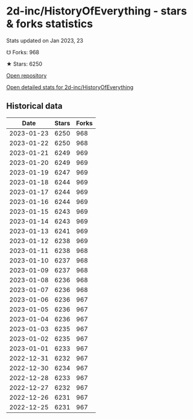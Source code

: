 # 2d-inc/HistoryOfEverything - stars & forks statistics

Stats updated on Jan 2023, 23

☋ Forks: 968

★ Stars: 6250

[Open repository](https://github.com/2d-inc/HistoryOfEverything)

[Open detailed stats for 2d-inc/HistoryOfEverything](https://reviewgithub.com/rep/2d-inc/HistoryOfEverything)

## Historical data
| Date | Stars | Forks |
|------|-------|-------|
| 2023-01-23 | 6250 | 968 | 
| 2023-01-22 | 6250 | 968 | 
| 2023-01-21 | 6249 | 969 | 
| 2023-01-20 | 6249 | 969 | 
| 2023-01-19 | 6247 | 969 | 
| 2023-01-18 | 6244 | 969 | 
| 2023-01-17 | 6244 | 969 | 
| 2023-01-16 | 6244 | 969 | 
| 2023-01-15 | 6243 | 969 | 
| 2023-01-14 | 6243 | 969 | 
| 2023-01-13 | 6241 | 969 | 
| 2023-01-12 | 6238 | 969 | 
| 2023-01-11 | 6238 | 968 | 
| 2023-01-10 | 6237 | 968 | 
| 2023-01-09 | 6237 | 968 | 
| 2023-01-08 | 6236 | 968 | 
| 2023-01-07 | 6236 | 968 | 
| 2023-01-06 | 6236 | 967 | 
| 2023-01-05 | 6236 | 967 | 
| 2023-01-04 | 6236 | 967 | 
| 2023-01-03 | 6235 | 967 | 
| 2023-01-02 | 6235 | 967 | 
| 2023-01-01 | 6233 | 967 | 
| 2022-12-31 | 6232 | 967 | 
| 2022-12-30 | 6234 | 967 | 
| 2022-12-28 | 6233 | 967 | 
| 2022-12-27 | 6232 | 967 | 
| 2022-12-26 | 6231 | 967 | 
| 2022-12-25 | 6231 | 967 | 

